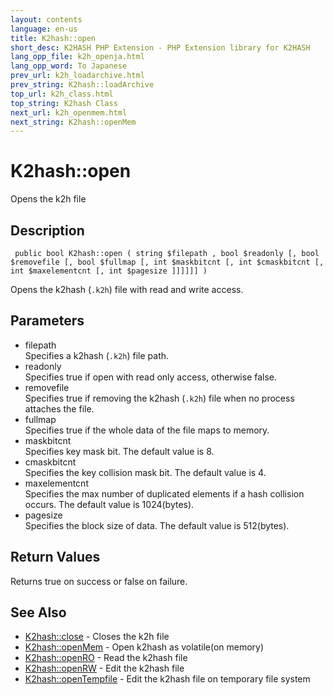 ```yaml
---
layout: contents
language: en-us
title: K2hash::open
short_desc: K2HASH PHP Extension - PHP Extension library for K2HASH
lang_opp_file: k2h_openja.html
lang_opp_word: To Japanese
prev_url: k2h_loadarchive.html
prev_string: K2hash::loadArchive
top_url: k2h_class.html
top_string: K2hash Class
next_url: k2h_openmem.html
next_string: K2hash::openMem
---
```


# K2hash::open
Opens the k2h file

## Description
```
 public bool K2hash::open ( string $filepath , bool $readonly [, bool $removefile [, bool $fullmap [, int $maskbitcnt [, int $cmaskbitcnt [, int $maxelementcnt [, int $pagesize ]]]]]] )
```
Opens the k2hash (`.k2h`) file with read and write access. 

## Parameters
- filepath  
Specifies a k2hash (`.k2h`) file path.
- readonly  
Specifies true if open with read only access, otherwise false.
- removefile  
Specifies true if removing the k2hash (`.k2h`) file when no process attaches the file.
- fullmap  
Specifies true if the whole data of the file maps to memory.
- maskbitcnt  
Specifies key mask bit. The default value is 8.
- cmaskbitcnt  
Specifies the key collision mask bit. The default value is 4.
- maxelementcnt  
Specifies the max number of duplicated elements if a hash collision occurs. The default value is 1024(bytes).
- pagesize  
Specifies the block size of data. The default value is 512(bytes).

## Return Values
Returns true on success or false on failure. 

## See Also
- [K2hash::close](k2h_close.html) - Closes the k2h file
- [K2hash::openMem](k2h_openmem.html) - Open k2hash as volatile(on memory)
- [K2hash::openRO](k2h_openro.html) - Read the k2hash file
- [K2hash::openRW](k2h_openrw.html) - Edit the k2hash file
- [K2hash::openTempfile](k2h_opentempfile.html) - Edit the k2hash file on temporary file system

